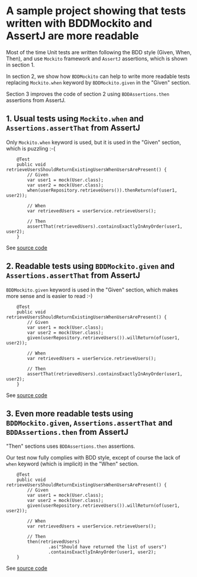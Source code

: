 # A sample project showing that tests written with BDDMockito and AssertJ are more readable

Most of the time Unit tests are written following the BDD style (Given, When, Then), and use `Mockito` framework and
`AssertJ` assertions, which is shown in section 1.

In section 2, we show how `BDDMockito` can help to write more readable tests replacing `Mockito.when` keyword by
`BDDMockito.given` in the "Given" section.

Section 3 improves the code of section 2 using `BDDAssertions.then` assertions from AssertJ.

## 1. Usual tests using `Mockito.when` and `Assertions.assertThat` from AssertJ

Only `Mockito.when` keyword is used, but it is used in the "Given" section, which is puzzling :-(

```
    @Test
    public void retrieveUsersShouldReturnExistingUsersWhenUsersArePresent() {
        // Given
        var user1 = mock(User.class);
        var user2 = mock(User.class);
        when(userRepository.retrieveUsers()).thenReturn(of(user1, user2));

        // When
        var retrievedUsers = userService.retrieveUsers();

        // Then
        assertThat(retrievedUsers).containsExactlyInAnyOrder(user1, user2);
    }
```

See [source code](src/test/java/org/grumpyf0x48/readable/UserServiceTest.java)

## 2. Readable tests using `BDDMockito.given` and `Assertions.assertThat` from AssertJ

`BDDMockito.given` keyword is used in the "Given" section, which makes more sense and is easier to read :-)

```
    @Test
    public void retrieveUsersShouldReturnExistingUsersWhenUsersArePresent() {
        // Given
        var user1 = mock(User.class);
        var user2 = mock(User.class);
        given(userRepository.retrieveUsers()).willReturn(of(user1, user2));

        // When
        var retrievedUsers = userService.retrieveUsers();

        // Then
        assertThat(retrievedUsers).containsExactlyInAnyOrder(user1, user2);
    }
```

See [source code](src/test/java/org/grumpyf0x48/readable/UserServiceBDDStyleTest.java)

## 3. Even more readable tests using `BDDMockito.given`, `Assertions.assertThat` and `BDDAssertions.then` from AssertJ

"Then" sections uses `BDDAssertions.then` assertions.

Our test now fully complies with BDD style, except of course the lack of `when` keyword (which is implicit) in the
"When" section.

```
    @Test
    public void retrieveUsersShouldReturnExistingUsersWhenUsersArePresent() {
        // Given
        var user1 = mock(User.class);
        var user2 = mock(User.class);
        given(userRepository.retrieveUsers()).willReturn(of(user1, user2));

        // When
        var retrievedUsers = userService.retrieveUsers();

        // Then
        then(retrievedUsers)
                .as("Should have returned the list of users")
                .containsExactlyInAnyOrder(user1, user2);
    }
```

See [source code](src/test/java/org/grumpyf0x48/readable/UserServiceFullBDDStyleTest.java)
